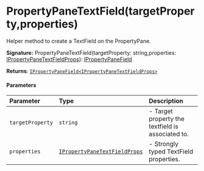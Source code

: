 # PropertyPaneTextField(targetProperty,properties)

Helper method to create a TextField on the PropertyPane.

**Signature:** PropertyPaneTextField(targetProperty: string,properties: [IPropertyPaneTextFieldProps](../sp-client-preview/ipropertypanetextfieldprops.md)): [IPropertyPaneField](../sp-client-preview/ipropertypanefield.md)<IPropertyPaneTextFieldProps>

**Returns**: [`IPropertyPaneField<IPropertyPaneTextFieldProps>`](../sp-client-preview/ipropertypanefield.md)



#### Parameters


| Parameter	   | Type    | Description |
|:-------------|:---------------|:------------|
| `targetProperty`    | `string` | - Target property the textfield is associated to. |
| `properties`    | [`IPropertyPaneTextFieldProps`](../sp-client-preview/ipropertypanetextfieldprops.md) | - Strongly typed TextField properties. |

